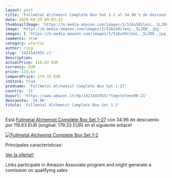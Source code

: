 ```yaml
---
layout: post
title: 'Fullmetal Alchemist Complete Box Set 1-2 al 34.96 % de descuento'
date: 2020-09-29 09:03:22
thumbnailImage: 'https://m.media-amazon.com/images/I/51AuS0ilmsL._SL200_.jpg'
image: 'https://m.media-amazon.com/images/I/51AuS0ilmsL._SL200_.jpg'
images: [ 'https://m.media-amazon.com/images/I/51AuS0ilmsL._SL200_.jpg' ]
comments: true
category: ofertas
author: ring
slug: '1421541955-it'
description:
actualPrice: 116.63 EUR
currency: EUR
price: 116.63
comparePrice: 179.33 EUR
inStock: true
prodname: 'Fullmetal Alchemist Complete Box Set 1-27'
country: 'it'
buyurl: 'https://www.amazon.it/dp/1421541955/?tag=tolees00-21'
descuento: '34.96'
titulo: 'Fullmetal Alchemist Complete Box Set 1-2'
---
```


Está [Fullmetal Alchemist Complete Box Set 1-27](https://www.amazon.it/dp/1421541955/?tag=tolees00-21) con 34.96 de descuento por 116.63 EUR (original: 179.33 EUR) en el siguiente enlace!

[![Fullmetal Alchemist Complete Box Set 1-2](https://m.media-amazon.com/images/I/51AuS0ilmsL._SL200_.jpg)](https://www.amazon.it/dp/1421541955/?tag=tolees00-21)

Principales características:


[Ver la oferta!!](https://www.amazon.it/dp/1421541955/?tag=tolees00-21)

Links participate in Amazon Associate program and might generate a comission on qualifying sales


